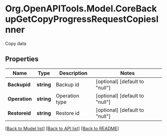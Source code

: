 # Org.OpenAPITools.Model.CoreBackupGetCopyProgressRequestCopiesInner
Copy data

## Properties

Name | Type | Description | Notes
------------ | ------------- | ------------- | -------------
**Backupid** | **string** | Backup id | [optional] [default to "null"]
**Operation** | **string** | Operation type | [optional] [default to "null"]
**Restoreid** | **string** | Restore id | [optional] [default to "null"]

[[Back to Model list]](../README.md#documentation-for-models) [[Back to API list]](../README.md#documentation-for-api-endpoints) [[Back to README]](../README.md)

